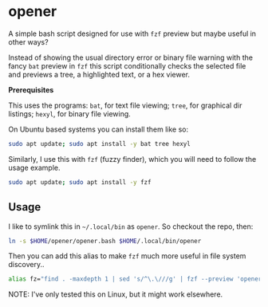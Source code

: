 # opener
A simple bash script designed for use with `fzf` preview but maybe useful in other ways?

Instead of showing the usual directory error or binary file warning with the fancy `bat` preview in `fzf` this script conditionally checks the selected file and previews a tree, a highlighted text, or a hex viewer.

**Prerequisites**

This uses the programs: `bat`, for text file viewing; `tree`, for graphical dir listings; `hexyl`, for binary file viewing.

On Ubuntu based systems you can install them like so:

```bash
sudo apt update; sudo apt install -y bat tree hexyl
```

Similarly, I use this with `fzf` (fuzzy finder), which you will need to follow the usage example.

```bash
sudo apt update; sudo apt install -y fzf
```

## Usage

I like to symlink this in `~/.local/bin` as `opener`.  So checkout the repo, then:

```bash
ln -s $HOME/opener/opener.bash $HOME/.local/bin/opener
```

Then you can add this alias to make `fzf` much more useful in file system discovery..

```bash
alias fz="find . -maxdepth 1 | sed 's/^\.\///g' | fzf --preview 'opener {}'"
```

NOTE: I've only tested this on Linux, but it might work elsewhere.
